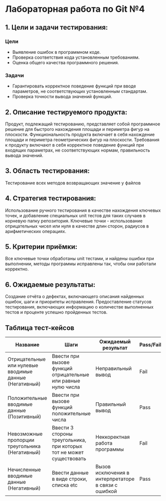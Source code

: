 # Лабораторная работа по Git №4

## 1. Цели и задачи тестирования:
### Цели
- Выявление ошибок в программном коде.
- Проверка соответствия кода установленным требованиям.
- Оценка общего качества программного решения.
### Задачи
- Гарантировать корректное поведение функций при вводе параметров, не соответствующих установленным стандартам.
- Проверка точности вывода значений функций.
## 2. Описание тестируемого продукта:
Продукт, подлежащий тестированию, представляет собой программное
решение для быстрого нахождения площади и периметра фигур на плоскости.
Функциональность продукта включает в себя нахождение площади и периметра
геометрических фигур на плоскости.
Требования к продукту включают в себя корректное поведение функций при
входящих параметрах, не соответствующих нормам, правильность вывода
значений.
## 3. Область тестирования:
Тестирование всех методов возвращающих значение у файлов
## 4. Стратегия тестирования:
Использование ручного тестирования в качестве нахождения ключевых точек, и
добавление специальных unit тестов для таких случаев в корневую папку
репозитория. Ключевые точки - использование отрицательных чисел или нуля в
качестве длин сторон, радиусов в арифметических операциях.
## 5. Критерии приёмки:
Все ключевые точки обработаны unit тестами, и найдены ошибки при
выполнении, методы программы исправлены так, чтобы они работали
корректно.
## 6. Ожидаемые результаты:
Создание отчёта о дефектах, включающего описания найденных ошибок, шаги
и приоритеты исправления.
Предоставление статусов тестирования, включающих информацию о
количестве выполненных тестов и проценте успешно пройденных тестов.

## Таблица тест-кейсов

| Название | Шаги | Ожидаемый результат |Pass/Fail |
|----------|----------|----------|----------|
| Отрицательные или нулевые вводимые данные (Негативный)   | Ввести при вызове функций отрицательные или равные нулю числа   | Неправильный вывод   | Fail     |
| Положительные вводимые данные (Позитивный)   | Ввести при вызове функций положительные числа   | Правильный вывод   | Pass   |
| Невозможные пропорции треугольника (Негативный)  | Ввести 3 стороны треугольника, при которых тот не может существовать   | Неккоректная работа программы   | Fail  |
| Нечисленные вводимые данные (Негативный) | Ввести данные в виде строки, списка etc | Вызов исключения в интерпретаторе в связи с ошибкой  | Pass  |

